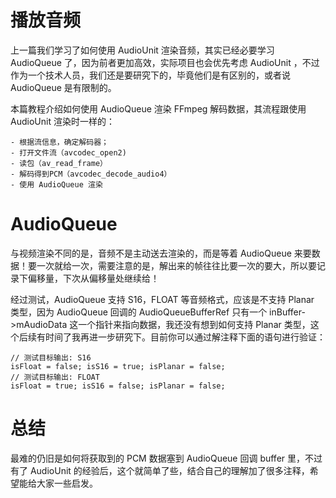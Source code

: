 # 播放音频

上一篇我们学习了如何使用 AudioUnit 渲染音频，其实已经必要学习 AudioQueue 了，因为前者更加高效，实际项目也会优先考虑 AudioUnit ，不过作为一个技术人员，我们还是要研究下的，毕竟他们是有区别的，或者说 AudioQueue 是有限制的。

本篇教程介绍如何使用 AudioQueue 渲染 FFmpeg 解码数据，其流程跟使用 AudioUnit 渲染时一样的：

```
- 根据流信息，确定解码器；
- 打开文件流（avcodec_open2)
- 读包（av_read_frame） 
- 解码得到PCM（avcodec_decode_audio4）
- 使用 AudioQueue 渲染
```

# AudioQueue

与视频渲染不同的是，音频不是主动送去渲染的，而是等着 AudioQueue 来要数据！要一次就给一次，需要注意的是，解出来的帧往往比要一次的要大，所以要记录下偏移量，下次从偏移量处继续给！

经过测试，AudioQueue 支持 S16，FLOAT 等音频格式，应该是不支持 Planar 类型，因为 AudioQueue 回调的 AudioQueueBufferRef 只有一个 inBuffer->mAudioData 这一个指针来指向数据，我还没有想到如何支持 Planar 类型，这个后续有时间了我再进一步研究下。目前你可以通过解注释下面的语句进行验证：

```
// 测试目标输出: S16
isFloat = false; isS16 = true; isPlanar = false;
// 测试目标输出: FLOAT
isFloat = true; isS16 = false; isPlanar = false;
```

# 总结

最难的仍旧是如何将获取到的 PCM 数据塞到 AudioQueue 回调 buffer 里，不过有了 AudioUnit 的经验后，这个就简单了些，结合自己的理解加了很多注释，希望能给大家一些启发。